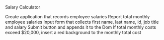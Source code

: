 Salary Calculator

Create application that records employee salaries 
Report total monthly employee salaries
Input form that collects first name, last name, id, job title and salary
Submit button and appends it to the Dom
If total monthly costs exceed $20,000, insert a red background to the monthly total cost
